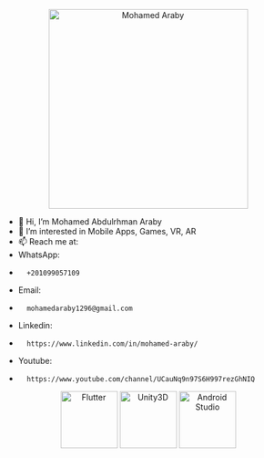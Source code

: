  <p align="center"><img src="https://github.com/mohamedaraby122/CodeForces-ProblemsSolutions/blob/master/araby.png" width="350" title="Mohamed Araby"> </p>

- 👋 Hi, I’m Mohamed Abdulrhman Araby
- 👀 I’m interested in Mobile Apps, Games, VR, AR
- 📫 Reach me at:
- WhatsApp:
-       +201099057109
- Email:
-       mohamedaraby1296@gmail.com
- Linkedin:
-       https://www.linkedin.com/in/mohamed-araby/
- Youtube:
-       https://www.youtube.com/channel/UCauNq9n97S6H997rezGhNIQ

<p align="center">
 <img src="https://github.com/mohamedaraby122/CodeForces-ProblemsSolutions/blob/master/flutter.png" align="center" height="100" width="100" title="Flutter">      <img src="https://github.com/mohamedaraby122/CodeForces-ProblemsSolutions/blob/master/unity.png" align="center" height="100" width="100" title="Unity3D">         <img src="https://github.com/mohamedaraby122/CodeForces-ProblemsSolutions/blob/master/android.png" align="center" height="100" width="100" title="Android Studio"></p>


<!---
mohamedaraby122/mohamedaraby122 is a ✨ special ✨ repository because its `README.md` (this file) appears on your GitHub profile.
You can click the Preview link to take a look at your changes.
--->

